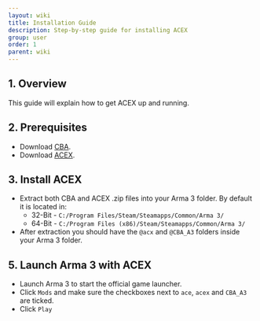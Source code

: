 ```yaml
---
layout: wiki
title: Installation Guide
description: Step-by-step guide for installing ACEX
group: user
order: 1
parent: wiki
---
```


## 1. Overview

This guide will explain how to get ACEX up and running.

## 2. Prerequisites

- Download [CBA](https://github.com/CBATeam/CBA_A3/releases/latest).
- Download [ACEX]({{site.acex.githubUrl}}/releases/latest).

## 3. Install ACEX

- Extract both CBA and ACEX .zip files into your Arma 3 folder. By default it is located in:
    - 32-Bit - `C:/Program Files/Steam/Steamapps/Common/Arma 3/`
    - 64-Bit - `C:/Program Files (x86)/Steam/Steamapps/Common/Arma 3/`
- After extraction you should have the `@acx` and `@CBA_A3` folders inside your Arma 3 folder.

## 5. Launch Arma 3 with ACEX

- Launch Arma 3 to start the official game launcher.
- Click `Mods` and make sure the checkboxes next to `ace`, `acex` and `CBA_A3` are ticked.
- Click `Play`
